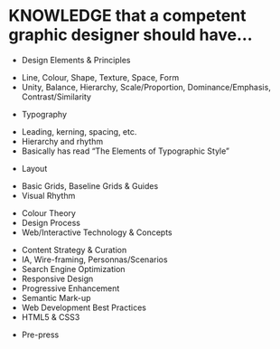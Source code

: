 # KNOWLEDGE that a competent graphic designer should have…

* Design Elements & Principles
- Line, Colour, Shape, Texture, Space, Form
- Unity, Balance, Hierarchy, Scale/Proportion, Dominance/Emphasis, Contrast/Similarity
* Typography
- Leading, kerning, spacing, etc.
- Hierarchy and rhythm
- Basically has read “The Elements of Typographic Style”
* Layout
- Basic Grids, Baseline Grids & Guides
- Visual Rhythm
* Colour Theory
* Design Process
* Web/Interactive Technology & Concepts
- Content Strategy & Curation
- IA, Wire-framing, Personnas/Scenarios 
- Search Engine Optimization
- Responsive Design
- Progressive Enhancement
- Semantic Mark-up
- Web Development Best Practices
- HTML5 & CSS3
* Pre-press